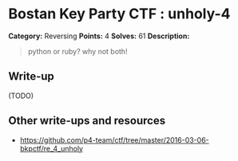 # Bostan Key Party CTF : unholy-4

**Category:** Reversing
**Points:** 4
**Solves:** 61
**Description:**

> python or ruby? why not both!


## Write-up

(TODO)

## Other write-ups and resources

* https://github.com/p4-team/ctf/tree/master/2016-03-06-bkpctf/re_4_unholy
